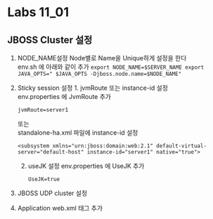 # Labs 11_01

## JBOSS Cluster 설정 
  1. NODE_NAME설정
    Node별로 Name을 Unique하게 설정을 한다 <br />
    env.sh 에 아래와 같이 추가
    ```
    export NODE_NAME=$SERVER_NAME
    export JAVA_OPTS=" $JAVA_OPTS -Djboss.node.name=$NODE_NAME"
    ```
  2. Sticky session 설정
    1. jvmRoute 또는 instance-id 설정<br />
        env.properties 에 JvmRoute 추가
        ```
        jvmRoute=server1
        ```
        또는 <br />
        standalone-ha.xml 파일에 instance-id 설정 <br />
        
        ```
        <subsystem xmlns="urn:jboss:domain:web:2.1" default-virtual-server="default-host" instance-id="server1" native="true">
        ```
     2. useJK 설정
         env.properties 에 UseJK 추가 
        ```
        UseJK=true
        ````
  3. JBOSS UDP cluster 설정 
  4. Application web.xml 태그 추가 

